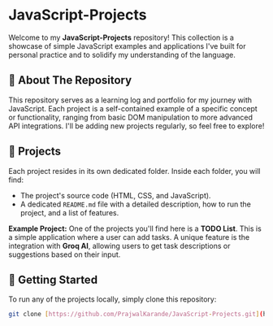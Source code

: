 # JavaScript-Projects

Welcome to my **JavaScript-Projects** repository! This collection is a showcase of simple JavaScript examples and applications I've built for personal practice and to solidify my understanding of the language.

## 📝 About The Repository

This repository serves as a learning log and portfolio for my journey with JavaScript. Each project is a self-contained example of a specific concept or functionality, ranging from basic DOM manipulation to more advanced API integrations. I'll be adding new projects regularly, so feel free to explore!

## 📂 Projects

Each project resides in its own dedicated folder. Inside each folder, you will find:

* The project's source code (HTML, CSS, and JavaScript).
* A dedicated `README.md` file with a detailed description, how to run the project, and a list of features.

**Example Project:** One of the projects you'll find here is a **TODO List**. This is a simple application where a user can add tasks. A unique feature is the integration with **Groq AI**, allowing users to get task descriptions or suggestions based on their input.

## 🚀 Getting Started

To run any of the projects locally, simply clone this repository:

```bash
git clone [https://github.com/PrajwalKarande/JavaScript-Projects.git](https://github.com/PrajwalKarande/JavaScript-Projects.git)
